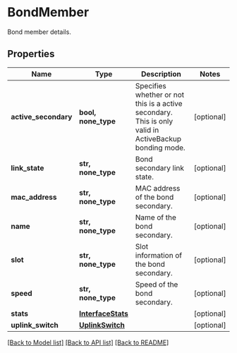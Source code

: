 # BondMember

Bond member details.

## Properties
Name | Type | Description | Notes
------------ | ------------- | ------------- | -------------
**active_secondary** | **bool, none_type** | Specifies whether or not this is a active secondary. This is only valid in ActiveBackup bonding mode. | [optional] 
**link_state** | **str, none_type** | Bond secondary link state. | [optional] 
**mac_address** | **str, none_type** | MAC address of the bond secondary. | [optional] 
**name** | **str, none_type** | Name of the bond secondary. | [optional] 
**slot** | **str, none_type** | Slot information of the bond secondary. | [optional] 
**speed** | **str, none_type** | Speed of the bond secondary. | [optional] 
**stats** | [**InterfaceStats**](InterfaceStats.md) |  | [optional] 
**uplink_switch** | [**UplinkSwitch**](UplinkSwitch.md) |  | [optional] 

[[Back to Model list]](../README.md#documentation-for-models) [[Back to API list]](../README.md#documentation-for-api-endpoints) [[Back to README]](../README.md)


